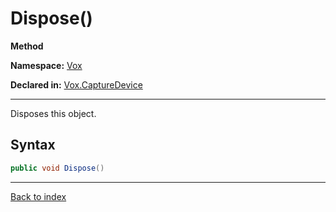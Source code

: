 # Dispose()

**Method**

**Namespace:** [Vox](Vox.md)

**Declared in:** [Vox.CaptureDevice](Vox.CaptureDevice.md)

------



Disposes this object.


## Syntax

```csharp
public void Dispose()
```

------

[Back to index](index.md)